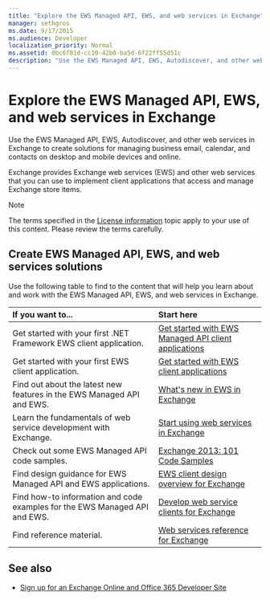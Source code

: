 ```yaml
---
title: "Explore the EWS Managed API, EWS, and web services in Exchange"
manager: sethgros
ms.date: 9/17/2015
ms.audience: Developer
localization_priority: Normal
ms.assetid: 0bc6f81d-cc10-42b0-ba5d-6f22ff55d51c
description: "Use the EWS Managed API, EWS, Autodiscover, and other web services in Exchange to create solutions for managing business email, calendar, and contacts on desktop and mobile devices and online."
---
```


# Explore the EWS Managed API, EWS, and web services in Exchange

Use the EWS Managed API, EWS, Autodiscover, and other web services in Exchange to create solutions for managing business email, calendar, and contacts on desktop and mobile devices and online. 
  
Exchange provides Exchange web services (EWS) and other web services that you can use to implement client applications that access and manage Exchange store items.
  
> [!NOTE]
> The terms specified in the [License information](license-information.md) topic apply to your use of this content. Please review the terms carefully. 
  
## Create EWS Managed API, EWS, and web services solutions

Use the following table to find to the content that will help you learn about and work with the EWS Managed API, EWS, and web services in Exchange.
  
|If you want to...|Start here|
|:-----|:-----|
|Get started with your first .NET Framework EWS client application.  <br/> |[Get started with EWS Managed API client applications](get-started-with-ews-managed-api-client-applications.md) <br/> |
|Get started with your first EWS client application.  <br/> |[Get started with EWS client applications](get-started-with-ews-client-applications.md) <br/> |
|Find out about the latest new features in the EWS Managed API and EWS.  <br/> |[What's new in EWS in Exchange](whats-new-in-ews-and-other-web-services-in-exchange.md) <br/> |
|Learn the fundamentals of web service development with Exchange.  <br/> |[Start using web services in Exchange](start-using-web-services-in-exchange.md) <br/> |
|Check out some EWS Managed API code samples.  <br/> |[Exchange 2013: 101 Code Samples](http://code.msdn.microsoft.com/exchange/Exchange-2013-101-Code-3c38582c) <br/> |
|Find design guidance for EWS Managed API and EWS applications.  <br/> |[EWS client design overview for Exchange](ews-client-design-overview-for-exchange.md) <br/> |
|Find how-to information and code examples for the EWS Managed API and EWS.  <br/> |[Develop web service clients for Exchange](develop-web-service-clients-for-exchange.md) <br/> |
|Find reference material.  <br/> |[Web services reference for Exchange](../web-service-reference/web-services-reference-for-exchange.md) <br/> |
   
## See also
    
- [Sign up for an Exchange Online and Office 365 Developer Site](https://docs.microsoft.com/en-us/sharepoint/dev/sp-add-ins/set-up-a-development-environment-for-sharepoint-add-ins-on-office-365)
    

